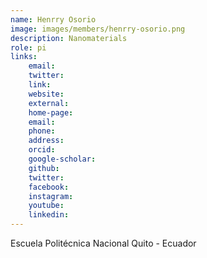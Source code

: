 ```yaml
---
name: Henrry Osorio
image: images/members/henrry-osorio.png
description: Nanomaterials
role: pi
links:
    email: 
    twitter: 
    link:
    website:
    external:
    home-page:
    email:
    phone:
    address:
    orcid:
    google-scholar:
    github:
    twitter:
    facebook:
    instagram:
    youtube:
    linkedin:
---
```


Escuela Politécnica Nacional
Quito - Ecuador
